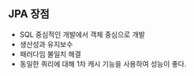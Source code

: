 ## JPA 장점

- SQL  중심적인 개발에서 객체 중심으로 개발
- 생산성과 유지보수
- 패러다임 불일치 해결
- 동일한 쿼리에 대해 1차 캐시 기능을 사용하여 성능이 좋다.

